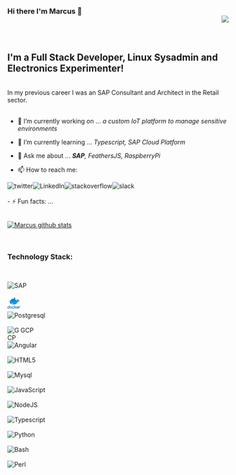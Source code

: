 ### Hi there I'm Marcus 👋 <div align = 'right'>![](https://komarev.com/ghpvc/?username=mrobst&color=green&style=plastic)</div>

<br />

## I'm a Full Stack Developer, Linux Sysadmin and Electronics Experimenter!
<br />
In my previous career I was an SAP Consultant and Architect in the Retail sector.

<br />
<br />

<!--
**mrobst/mrobst** is a ✨ _special_ ✨ repository because its `README.md` (this file) appears on your GitHub profile.

Here are some ideas to get you started:
-->

- 🔭 I’m currently working on ... <i> a custom IoT platform to manage sensitive environments </i>

- 🌱 I’m currently learning ... <i> Typescript, SAP Cloud Platform</i>
- 💬 Ask me about ... <i> <b>SAP</b>, FeathersJS, RaspberryPi </i> 
- 📫 How to reach me: 

[<img align="left" alt="twitter" src="https://img.shields.io/badge/Twitter-1DA1F2?style=for-the-badge&logo=twitter&logoColor=white" />][twitter] 
[<img align="left" alt="LinkedIn" src="https://img.shields.io/badge/linkedin-%230077B5.svg?&style=for-the-badge&logo=linkedin&logoColor=white" />][linkedin]
[<img align="left" alt="stackoverflow" src="https://img.shields.io/badge/stack%20overflow-FE7A16?logo=stack-overflow&logoColor=white&style=for-the-badge" />][stackoverflow]
[<img align="left" alt="slack" src="https://img.shields.io/badge/Slack-4A154B?style=for-the-badge&logo=slack&logoColor=white"/>][slack]

<br />
<br />
- ⚡ Fun facts: ...
<br />
<br />


[![Marcus github stats](https://github-readme-stats.vercel.app/api?username=mrobst&count_private=true&show_icons=true&theme=solarized-dark)](https://github.com/mrobst/github-readme-stats)

<!--
[![Top Langs](https://github-readme-stats.vercel.app/api/top-langs/?username=mrobst&langs_count=8)](https://github.com/mrobst/github-readme-stats)
-->

<br />

### Technology Stack:

<br />

[<img align="left" alt="SAP" src="https://img.shields.io/badge/SAP-0FAAFF?style=for-the-badge&logo=sap&logoColor=white" />][blog] 
<br />
<br />
[<img align="left" alt="Docker" width="30px" src="https://raw.githubusercontent.com/github/explore/80688e429a7d4ef2fca1e82350fe8e3517d3494d/topics/docker/docker.png" />][blog]
<br />
<br />
[<img align="left" alt="Postgresql" src="https://img.shields.io/badge/PostgreSQL-316192?style=for-the-badge&logo=postgresql&logoColor=white" />][blog]
<br />
<br />
[<img align="left" alt="GCP" width="30px" src="https://cdn.jsdelivr.net/npm/simple-icons@v3/icons/googlecloud.svg" />][blog] GCP
<br />
<br />
[<img align="left" alt="Angular" src="https://img.shields.io/badge/Angular-DD0031?style=for-the-badge&logo=angular&logoColor=white" />][blog]
<br />
<br />
[<img align="left" alt="HTML5" src="https://img.shields.io/badge/HTML5-E34F26?style=for-the-badge&logo=html5&logoColor=white" />][blog]
<br />
<br />
[<img align="left" alt="Mysql" src="https://img.shields.io/badge/MySQL-00000F?style=for-the-badge&logo=mysql&logoColor=white" />][blog]
<br />
<br />
[<img align="left" alt="JavaScript" src="https://img.shields.io/badge/JavaScript-323330?style=for-the-badge&logo=javascript&logoColor=F7DF1E" />][blog]
<br />
<br />
[<img align="left" alt="NodeJS" src="https://img.shields.io/badge/Node.js-43853D?style=for-the-badge&logo=node.js&logoColor=white" />][blog]
<br />
<br />
[<img align="left" alt="Typescript" src="https://img.shields.io/badge/TypeScript-007ACC?style=for-the-badge&logo=typescript&logoColor=white" />][blog]
<br />
<br />
[<img align="left" alt="Python" src="https://img.shields.io/badge/Python-3776AB?style=for-the-badge&logo=python&logoColor=white" />][blog]
<br />
<br />
[<img align="left" alt="Bash" src="https://img.shields.io/badge/Shell_Script-121011?style=for-the-badge&logo=gnu-bash&logoColor=white" />][blog]
<br />
<br />
[<img align="left" alt="Perl" src="https://img.shields.io/badge/Perl-39457E?style=for-the-badge&logo=perl&logoColor=white" />][blog]

<br />
<br />


[linkedin]: https://www.linkedin.com/in/mrobst/
[stackoverflow]: https://stackoverflow.com/users/6347739/marcus-r
[twitter]: https://twitter.com/FairwayIT 
[blog]: http://www.fairwayit.com
[slack]: https://fairwayit.slack.com/team/U60EVUPCJ
